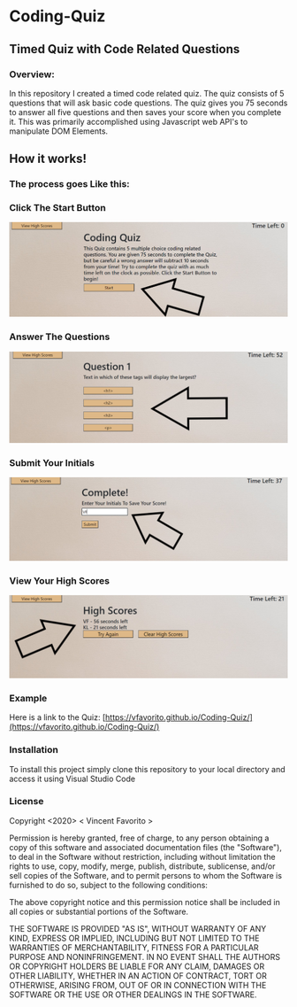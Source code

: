 # Coding-Quiz

## Timed Quiz with Code Related Questions

### Overview:
In this repository I created a timed code related quiz.  The quiz consists of 5 questions that will ask basic code questions.  The quiz gives you 75 seconds to answer all five questions and then saves your score when you complete it. This was primarily accomplished using Javascript web API's to manipulate DOM Elements.  

## How it works!

### The process goes Like this:
### Click The Start Button
![Start Button](images/startBtn.png)

### Answer The Questions
![AnswerQuestions](images/ansQuestions.png)

### Submit Your Initials
![Initials](images/initials.png)

### View Your High Scores
![HighScores](images/highScores.png)

### Example
Here is a link to the Quiz:  [https://vfavorito.github.io/Coding-Quiz/](https://vfavorito.github.io/Coding-Quiz/)

### Installation
To install this project simply clone this repository to your local directory and access it using Visual Studio Code

### License
Copyright <2020> < Vincent Favorito >

Permission is hereby granted, free of charge, to any person obtaining a copy of this software and associated documentation files (the "Software"), to deal in the Software without restriction, including without limitation the rights to use, copy, modify, merge, publish, distribute, sublicense, and/or sell copies of the Software, and to permit persons to whom the Software is furnished to do so, subject to the following conditions:

The above copyright notice and this permission notice shall be included in all copies or substantial portions of the Software.

THE SOFTWARE IS PROVIDED "AS IS", WITHOUT WARRANTY OF ANY KIND, EXPRESS OR IMPLIED, INCLUDING BUT NOT LIMITED TO THE WARRANTIES OF MERCHANTABILITY, FITNESS FOR A PARTICULAR PURPOSE AND NONINFRINGEMENT. IN NO EVENT SHALL THE AUTHORS OR COPYRIGHT HOLDERS BE LIABLE FOR ANY CLAIM, DAMAGES OR OTHER LIABILITY, WHETHER IN AN ACTION OF CONTRACT, TORT OR OTHERWISE, ARISING FROM, OUT OF OR IN CONNECTION WITH THE SOFTWARE OR THE USE OR OTHER DEALINGS IN THE SOFTWARE.